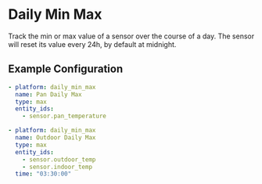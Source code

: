 # Daily Min Max
Track the min or max value of a sensor over the course of a day. The sensor will reset its value every 24h, by default at midnight.

## Example Configuration
```yaml
- platform: daily_min_max
  name: Pan Daily Max
  type: max
  entity_ids:
    - sensor.pan_temperature

- platform: daily_min_max
  name: Outdoor Daily Max
  type: max
  entity_ids:
    - sensor.outdoor_temp
    - sensor.indoor_temp
  time: "03:30:00"
```